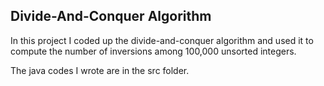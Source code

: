 ## Divide-And-Conquer Algorithm

In this project I coded up the divide-and-conquer algorithm and used it to compute the number of inversions among 100,000 unsorted integers.

The java codes I wrote are in the src folder.